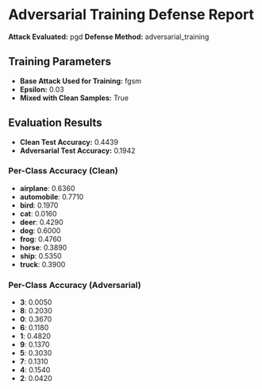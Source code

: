 # Adversarial Training Defense Report

**Attack Evaluated:** pgd
**Defense Method:** adversarial_training

## Training Parameters
- **Base Attack Used for Training:** fgsm
- **Epsilon:** 0.03
- **Mixed with Clean Samples:** True

## Evaluation Results

- **Clean Test Accuracy:** 0.4439
- **Adversarial Test Accuracy:** 0.1942

### Per-Class Accuracy (Clean)
- **airplane**: 0.6360
- **automobile**: 0.7710
- **bird**: 0.1970
- **cat**: 0.0160
- **deer**: 0.4290
- **dog**: 0.6000
- **frog**: 0.4760
- **horse**: 0.3890
- **ship**: 0.5350
- **truck**: 0.3900

### Per-Class Accuracy (Adversarial)
- **3**: 0.0050
- **8**: 0.2030
- **0**: 0.3670
- **6**: 0.1180
- **1**: 0.4820
- **9**: 0.1370
- **5**: 0.3030
- **7**: 0.1310
- **4**: 0.1540
- **2**: 0.0420